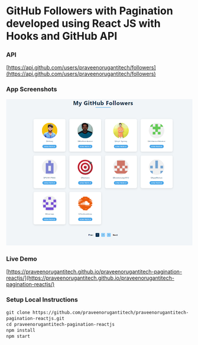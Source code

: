# GitHub Followers with Pagination developed using React JS with Hooks and GitHub API

### API

[https://api.github.com/users/praveenorugantitech/followers](https://api.github.com/users/praveenorugantitech/followers)


### App Screenshots

![screenshot of the app](https://raw.githubusercontent.com/praveenorugantitech/praveenorugantitech-pagination-reactjs/master/src/images/screenshot.PNG)


### Live Demo

[https://praveenorugantitech.github.io/praveenorugantitech-pagination-reactjs/](https://praveenorugantitech.github.io/praveenorugantitech-pagination-reactjs/)


### Setup Local Instructions

```
git clone https://github.com/praveenorugantitech/praveenorugantitech-pagination-reactjs.git
cd praveenorugantitech-pagination-reactjs
npm install
npm start

```
